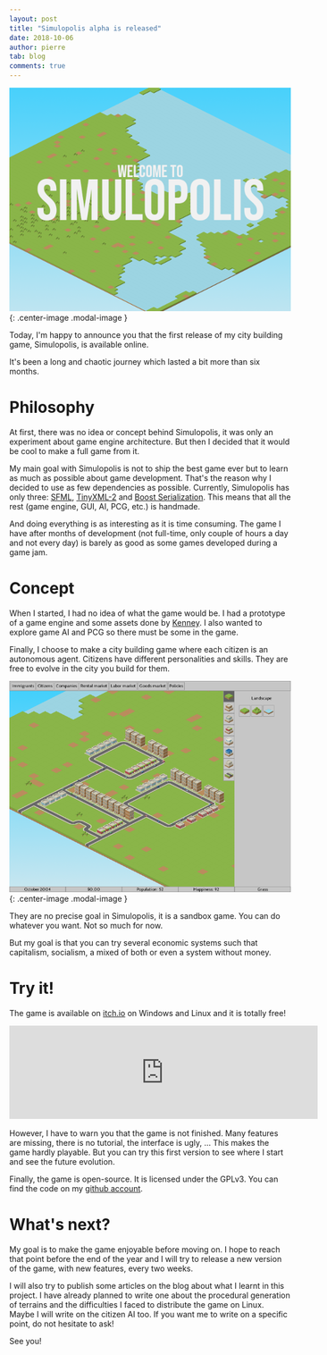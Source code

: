 ```yaml
---
layout: post
title: "Simulopolis alpha is released"
date: 2018-10-06
author: pierre
tab: blog
comments: true
---
```


![Cover](/media/img/simulopolis-alpha-1/cover.png){: .center-image .modal-image }

Today, I'm happy to announce you that the first release of my city building game, Simulopolis, is available online.

It's been a long and chaotic journey which lasted a bit more than six months.

<!--more-->

# Philosophy

At first, there was no idea or concept behind Simulopolis, it was only an experiment about game engine architecture. But then I decided that it would be cool to make a full game from it.

My main goal with Simulopolis is not to ship the best game ever but to learn as much as possible about game development. That's the reason why I decided to use as few dependencies as possible. Currently, Simulopolis has only three: [SFML](https://www.sfml-dev.org/), [TinyXML-2](http://www.grinninglizard.com/tinyxml2/) and [Boost Serialization](https://www.boost.org/doc/libs/1_68_0/libs/serialization/doc/index.html). This means that all the rest (game engine, GUI, AI, PCG, etc.) is handmade.

And doing everything is as interesting as it is time consuming. The game I have after months of development (not full-time, only couple of hours a day and not every day) is barely as good as some games developed during a game jam.

# Concept

When I started, I had no idea of what the game would be. I had a prototype of a game engine and some assets done by [Kenney](https://opengameart.org/users/kenney). I also wanted to explore game AI and PCG so there must be some in the game.

Finally, I choose to make a city building game where each citizen is an autonomous agent. Citizens have different personalities and skills. They are free to evolve in the city you build for them.

![Screenshot](/media/img/simulopolis-alpha-1/screenshot.png){: .center-image .modal-image }

They are no precise goal in Simulopolis, it is a sandbox game. You can do whatever you want. Not so much for now.

But my goal is that you can try several economic systems such that capitalism, socialism, a mixed of both or even a system without money.

# Try it!

The game is available on [itch.io](https://pvigier.itch.io/simulopolis) on Windows and Linux and it is totally free!

<iframe src="https://itch.io/embed/295935" width="552" height="167" frameborder="0"></iframe>

However, I have to warn you that the game is not finished. Many features are missing, there is no tutorial, the interface is ugly, ... This makes the game hardly playable. But you can try this first version to see where I start and see the future evolution.

Finally, the game is open-source. It is licensed under the GPLv3. You can find the code on my [github account](https://github.com/pvigier/Simulopolis).

# What's next?

My goal is to make the game enjoyable before moving on. I hope to reach that point before the end of the year and I will try to release a new version of the game, with new features, every two weeks.

I will also try to publish some articles on the blog about what I learnt in this project. I have already planned to write one about the procedural generation of terrains and the difficulties I faced to distribute the game on Linux. Maybe I will write on the citizen AI too. If you want me to write on a specific point, do not hesitate to ask!

See you!
